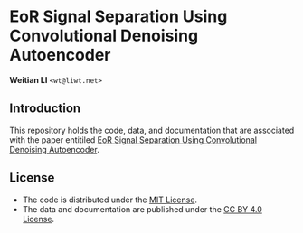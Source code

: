 EoR Signal Separation Using Convolutional Denoising Autoencoder
===============================================================

**Weitian LI** `<wt@liwt.net>`

Introduction
------------
This repository holds the code, data, and documentation that are
associated with the paper entitiled
[EoR Signal Separation Using Convolutional Denoising Autoencoder](???).


License
-------
* The code is distributed under the
  [MIT License](https://opensource.org/licenses/MIT).
* The data and documentation are published under the
  [CC BY 4.0 License](https://creativecommons.org/licenses/by/4.0/).
